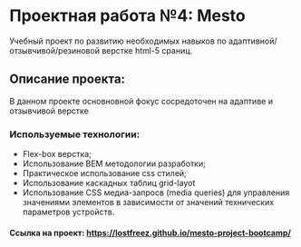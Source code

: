 # Проектная работа №4: Mesto

Учебный проект по развитию необходимых навыков по адаптивной/отзывчивой/резиновой верстке html-5 сраниц.

## Описание проекта:

В данном проекте основновной фокус сосредоточен на адаптиве и отзывчивой верстке

### Используемые технологии:

- Flex-box верстка;
- Использование BEM методологии разработки;
- Практическое использование css стилей;
- Использование каскадных таблиц grid-layot
- Использование CSS медиа-запросв (media queries) для управления значениями элементов 
в зависимости от значений технических параметров устройств.

#### Ссылка на проект: https://lostfreez.github.io/mesto-project-bootcamp/ 